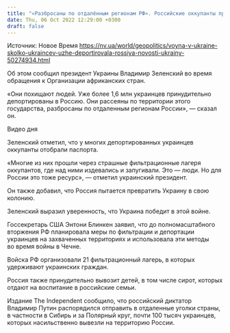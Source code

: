 ```yaml
---
title: "«Разбросаны по отдалённым регионам РФ». Российские оккупанты принудительно депортировали более 1,6 млн украинцев — Зеленский"
date: Thu, 06 Oct 2022 12:29:00 +0300
draft: false
---
```

Источник: Новое Время https://nv.ua/world/geopolitics/voyna-v-ukraine-skolko-ukraincev-uzhe-deportirovala-rossiya-novosti-ukrainy-50274934.html


 Об этом сообщил президент Украины Владимир Зеленский во время обращения к Организации африканских стран.

«Они похищают людей. Уже более 1,6 млн украинцев принудительно депортированы в Россию. Они рассеяны по территории этого государства, разбросаны по отдаленным регионам России», — сказал он.

 Видео дня   

Зеленский отметил, что у многих депортированных украинцев оккупанты отобрали паспорта.

«Многие из них прошли через страшные фильтрационные лагеря оккупантов, где над ними издевались и запугивали. Это — люди. Но для России это тоже ресурс», — отметил украинский президент.

Он также добавил, что Россия пытается превратить Украину в свою колонию.

Зеленский выразил уверенность, что Украина победит в этой войне.

Госсекретарь США Энтони Блинкен заявил, что до полномасштабного вторжения РФ планировала меры по фильтрации и депортации украинцев на захваченных территориях и использовала эти методы во время войны в Чечне.

Войска РФ организовали 21 фильтрационный лагерь, в которых удерживают украинских граждан.

Россия также принудительно вывозит детей, в том числе сирот, которых отдают на воспитание в российские семьи.

 Издание The Independent сообщило, что российский диктатор Владимир Путин распорядился отправить в отдаленные уголки страны, в частности в Сибирь и за Полярный круг, почти 100 тысяч украинцев, которых насильственно вывезли на территорию России.
